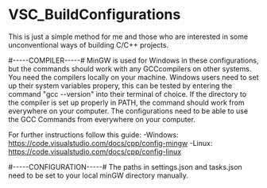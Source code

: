 # VSC_BuildConfigurations

This is just a simple method for me and those who are interested in some unconventional ways of building C/C++ projects.

#-----COMPILER-----#
MinGW is used for Windows in these configurations, but the commands should work with any GCCcompilers on other systems.
You need the compilers locally on your machine. Windows users need to set up their system variables propery, this can be tested by entering the command "gcc --version" into their terminal of choice. If the directory to the compiler is set up properly in PATH, the command should work from everywhere on your computer.
The configurations need to be able to use the GCC Commands from everywhere on your computer.

For further instructions follow this guide:
-Windows:	https://code.visualstudio.com/docs/cpp/config-mingw
-Linux:		https://code.visualstudio.com/docs/cpp/config-linux

#-----CONFIGURATION-----#
The paths in settings.json and tasks.json need to be set to your local minGW directory manually.
